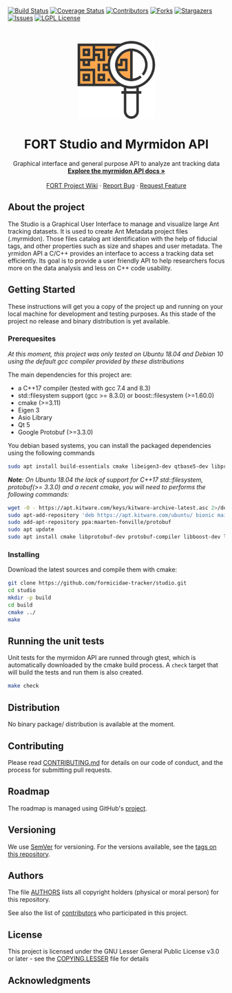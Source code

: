 [![Build Status][build-status-shield]][build-status-url]
[![Coverage Status][coverage-status-shield]][coverage-status-url]
[![Contributors][contributors-shield]][contributors-url]
[![Forks][forks-shield]][forks-url]
[![Stargazers][stars-shield]][stars-url]
[![Issues][issues-shield]][issues-url]
[![LGPL License][license-shield]][license-url]


<br />
<p align="center">
  <a href="https://github.com/formicidae-tracker/studio">
    <img src="resources/icons/flaticon.com/eucalyp/qr-code.svg" alt="Logo" width="180" height="180">
  </a>

  <h1 align="center">FORT Studio and Myrmidon API</h1>

  <p align="center">
    Graphical interface and general purpose API to analyze ant tracking data
    <br />
    <a href="https://formicidae-tracker.github.io/studio/api/index.html"><strong>Explore the myrmidon API docs »</strong></a>
    <br />
    <br />
    <a href="https://github.com/formicidae-tracker/documentation/wiki">FORT Project Wiki</a>
    ·
    <a href="https://github.com/formicidae-tracker/studio/issues">Report Bug</a>
    ·
    <a href="https://github.com/formicidae-tracker/studio/issues">Request Feature</a>
  </p>
</p>

## About the project
<!--[![Product Name Screen Shot][product-screenshot]](https://example.com)-->
The Studio is a Graphical User Interface to manage and visualize large Ant tracking datasets. It is used to create Ant Metadata project files (.myrmidon). Those files catalog ant identification with the help of fiducial tags, and other properties such as size and shapes and user metadata. The yrmidon API a C/C++ provides an interface to access a tracking data set efficiently. Its goal is to provide a user friendly API to help researchers focus more on the data analysis and less on C++ code usability.


## Getting Started

These instructions will get you a copy of the project up and running on your local machine for development and testing purposes. As this stade of the project no release and binary distribution is yet available.

### Prerequesites

*At this moment, this project was only tested on Ubuntu 18.04 and Debian 10 using the default gcc compiler provided by these distributions*

The main dependencies for this project are:
  * a C++17 compiler (tested with gcc 7.4 and 8.3)
  * std::filesystem support (gcc >= 8.3.0) or boost::filesystem (>=1.60.0)
  * cmake (>=3.11)
  * Eigen 3
  * Asio Library
  * Qt 5
  * Google Protobuf (>=3.3.0)

 You debian based systems, you can install the packaged dependencies using the following commands

 ```bash
 sudo apt install build-essentials cmake libeigen3-dev qtbase5-dev libprotobuf-dev protobuf-compiler libasio-dev
 ```

*__Note__: On Ubuntu 18.04 the lack of support for C++17 std::filesystem, protobuf(>= 3.3.0) and a recent cmake, you will need to performs the following commands:*

```bash
wget -O - https://apt.kitware.com/keys/kitware-archive-latest.asc 2>/dev/null | sudo apt-key add -
sudo apt-add-repository 'deb https://apt.kitware.com/ubuntu/ bionic main'
sudo add-apt-repository ppa:maarten-fonville/protobuf
sudo apt update
sudo apt install cmake libprotobuf-dev protobuf-compiler libboost-dev libboost-filesystem-dev
```

### Installing

Download the latest sources and compile them with cmake:

```bash
git clone https://github.com/formicidae-tracker/studio.git
cd studio
mkdir -p build
cd build
cmake ../
make
```

## Running the unit tests

Unit tests for the myrmidon API are runned through gtest, which is automatically downloaded by the cmake build process. A `check` target that will build the tests and run them is also created.

```bash
make check
```

## Distribution

No binary package/ distribution is available at the moment.

## Contributing

Please read [CONTRIBUTING.md](CONTRIBUTING.md) for details on our code of conduct, and the process for submitting pull requests.

## Roadmap

The roadmap is managed using GitHub's [project](https://github.com/formicidae-tracker/studio/projects).

## Versioning

We use [SemVer](http://semver.org/) for versioning. For the versions available, see the [tags on this repository](https://github.com/formicidae-tracker/studio/tags).

## Authors

The file [AUTHORS](AUTHORS) lists all copyright holders (physical or moral person) for this repository.

See also the list of [contributors](https://github.com/formicidae-tracker/studio/contributors) who participated in this project.

## License

This project is licensed under the GNU Lesser General Public License v3.0 or later - see the [COPYING.LESSER](COPYING.LESSER) file for details

## Acknowledgments







<!-- MARKDOWN LINKS & IMAGES -->
<!-- https://www.markdownguide.org/basic-syntax/#reference-style-links -->
[build-status-shield]: https://img.shields.io/travis/com/formicidae-tracker/studio/master?style=flat-square
[build-status-url]: https://travis-ci.com/formicidae-tracker/studio
[coverage-status-shield]: https://img.shields.io/coveralls/github/formicidae-tracker/studio?style=flat-square
[coverage-status-url]: https://coveralls.io/github/formicidae-tracker/studio
[contributors-shield]: https://img.shields.io/github/contributors/formicidae-tracker/studio.svg?style=flat-square
[contributors-url]: https://github.com/formicidae-tracker/studio/graphs/contributors
[forks-shield]: https://img.shields.io/github/forks/formicidae-tracker/studio.svg?style=flat-square
[forks-url]: https://github.com/formicidae-tracker/studio/network/members
[stars-shield]: https://img.shields.io/github/stars/formicidae-tracker/studio.svg?style=flat-square
[stars-url]: https://github.com/formicidae-tracker/studio/stargazers
[issues-shield]: https://img.shields.io/github/issues/formicidae-tracker/studio.svg?style=flat-square
[issues-url]: https://github.com/formicidae-tracker/studio/issues
[license-shield]: https://img.shields.io/github/license/formicidae-tracker/studio.svg?style=flat-square
[license-url]: https://github.com/formicidae-tracker/studio/blob/master/COPYING.LESSER
[product-screenshot]: images/screenshot.png
